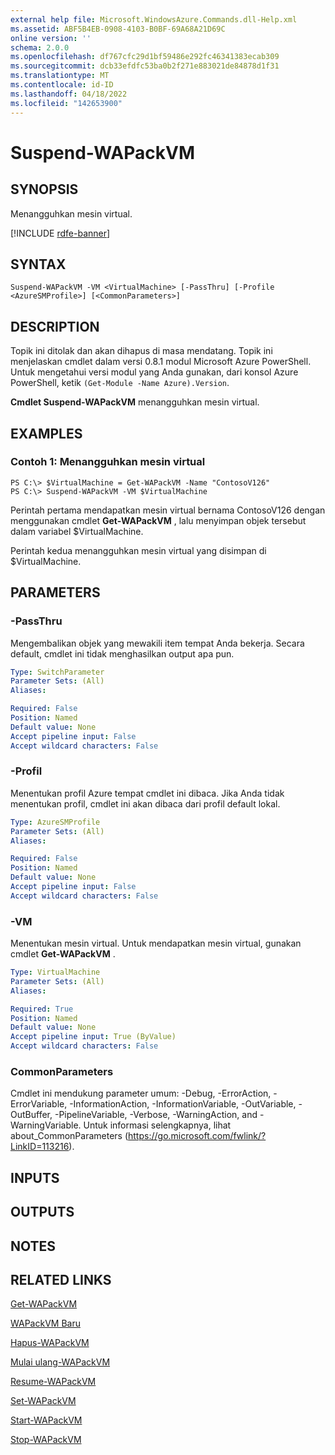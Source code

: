 ```yaml
---
external help file: Microsoft.WindowsAzure.Commands.dll-Help.xml
ms.assetid: ABF5B4EB-0908-4103-B0BF-69A68A21D69C
online version: ''
schema: 2.0.0
ms.openlocfilehash: df767cfc29d1bf59486e292fc46341383ecab309
ms.sourcegitcommit: dcb33efdfc53ba0b2f271e883021de84878d1f31
ms.translationtype: MT
ms.contentlocale: id-ID
ms.lasthandoff: 04/18/2022
ms.locfileid: "142653900"
---
```

# Suspend-WAPackVM

## SYNOPSIS
Menangguhkan mesin virtual.

[!INCLUDE [rdfe-banner](../../includes/rdfe-banner.md)]

## SYNTAX

```
Suspend-WAPackVM -VM <VirtualMachine> [-PassThru] [-Profile <AzureSMProfile>] [<CommonParameters>]
```

## DESCRIPTION
Topik ini ditolak dan akan dihapus di masa mendatang.
Topik ini menjelaskan cmdlet dalam versi 0.8.1 modul Microsoft Azure PowerShell.
Untuk mengetahui versi modul yang Anda gunakan, dari konsol Azure PowerShell, ketik `(Get-Module -Name Azure).Version`.

**Cmdlet Suspend-WAPackVM** menangguhkan mesin virtual.

## EXAMPLES

### Contoh 1: Menangguhkan mesin virtual
```
PS C:\> $VirtualMachine = Get-WAPackVM -Name "ContosoV126"
PS C:\> Suspend-WAPackVM -VM $VirtualMachine
```

Perintah pertama mendapatkan mesin virtual bernama ContosoV126 dengan menggunakan cmdlet **Get-WAPackVM** , lalu menyimpan objek tersebut dalam variabel $VirtualMachine.

Perintah kedua menangguhkan mesin virtual yang disimpan di $VirtualMachine.

## PARAMETERS

### -PassThru
Mengembalikan objek yang mewakili item tempat Anda bekerja.
Secara default, cmdlet ini tidak menghasilkan output apa pun.

```yaml
Type: SwitchParameter
Parameter Sets: (All)
Aliases:

Required: False
Position: Named
Default value: None
Accept pipeline input: False
Accept wildcard characters: False
```

### -Profil
Menentukan profil Azure tempat cmdlet ini dibaca.
Jika Anda tidak menentukan profil, cmdlet ini akan dibaca dari profil default lokal.

```yaml
Type: AzureSMProfile
Parameter Sets: (All)
Aliases:

Required: False
Position: Named
Default value: None
Accept pipeline input: False
Accept wildcard characters: False
```

### -VM
Menentukan mesin virtual.
Untuk mendapatkan mesin virtual, gunakan cmdlet **Get-WAPackVM** .

```yaml
Type: VirtualMachine
Parameter Sets: (All)
Aliases:

Required: True
Position: Named
Default value: None
Accept pipeline input: True (ByValue)
Accept wildcard characters: False
```

### CommonParameters
Cmdlet ini mendukung parameter umum: -Debug, -ErrorAction, -ErrorVariable, -InformationAction, -InformationVariable, -OutVariable, -OutBuffer, -PipelineVariable, -Verbose, -WarningAction, and -WarningVariable. Untuk informasi selengkapnya, lihat about_CommonParameters (https://go.microsoft.com/fwlink/?LinkID=113216).

## INPUTS

## OUTPUTS

## NOTES

## RELATED LINKS

[Get-WAPackVM](./Get-WAPackVM.md)

[WAPackVM Baru](./New-WAPackVM.md)

[Hapus-WAPackVM](./Remove-WAPackVM.md)

[Mulai ulang-WAPackVM](./Restart-WAPackVM.md)

[Resume-WAPackVM](./Resume-WAPackVM.md)

[Set-WAPackVM](./Set-WAPackVM.md)

[Start-WAPackVM](./Start-WAPackVM.md)

[Stop-WAPackVM](./Stop-WAPackVM.md)


